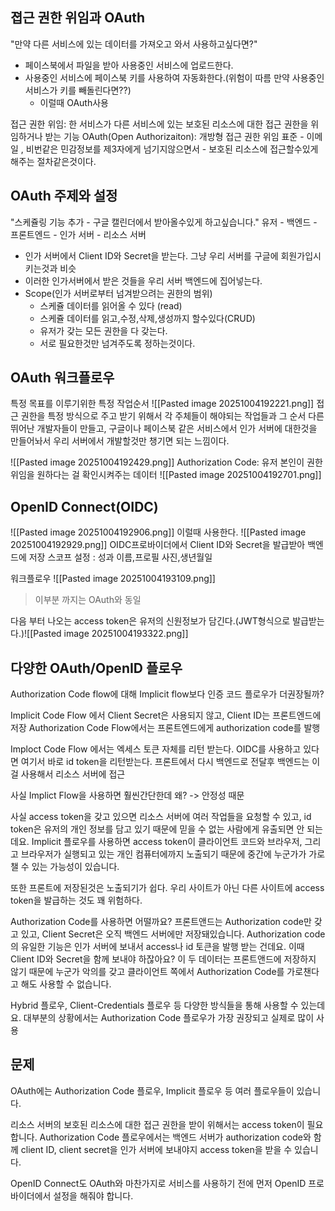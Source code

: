 ## 졉근 권한 위임과 OAuth
"만약 다른 서비스에 있는 데이터를  가져오고 와서 사용하고싶다면?"
- 페이스북에서 파일을 받아 사용중인 서비스에 업로드한다.
- 사용중인 서비스에 페이스북 키를 사용하여 자동화한다.(위험이 따름 만약 사용중인 서비스가 키를 빼돌린다면??)
	- 이럴때 OAuth사용


접근 권한 위임: 한  서비스가 다른 서비스에 있는 보호된 리소스에 대한 접근 권한을 위임하거나 받는 기능
OAuth(Open Authorizaiton): 개방형 접근 권한 위임 표준
	- 이메일 , 비번같은  민감정보를 제3자에게 넘기지않으면서
	- 보호된 리소스에 접근할수있게 해주는 절차같은것이다.

## OAuth 주제와 설정
"스케쥴링 기능 추가 - 구글 캘린더에서 받아올수있게 하고싶습니다."
유저 - 백엔드 - 프론트엔드 - 인가 서버 -  리소스 서버
- 인가 서버에서  Client ID와 Secret을 받는다. 그냥  우리 서버를 구글에 회원가입시키는것과 비슷
- 이러한 인가서버에서 받은 것들을 우리 서버 백엔드에 집어넣는다.
- Scope(인가 서버로부터 넘겨받으려는 권한의 범위)
	- 스케쥴 데이터를 읽어올 수 있다 (read)
	- 스케쥴 데이터를 읽고,수정,삭제,생성까지 할수있다(CRUD)
	- 유저가 갖는 모든 권한을 다 갖는다.
	- 서로 필요한것만 넘겨주도록 정하는것이다.

## OAuth 워크플로우
특정  목표를 이루기위한 특정 작업순서
![[Pasted image 20251004192221.png]]
접근 권한을 특정 방식으로 주고 받기 위해서 각 주체들이 해야되는 작업들과 그 순서
다른 뛰어난 개발자들이 만들고, 구글이나 페이스북 같은 서비스에서 인가 서버에 대한것을 만들어놔서
우리 서버에서 개발할것만 챙기면 되는 느낌이다.

![[Pasted image 20251004192429.png]]
Authorization Code: 유저 본인이 권한 위임을 원하다는 걸 확인시켜주는 데이터
![[Pasted image 20251004192701.png]]
## OpenID Connect(OIDC)
![[Pasted image 20251004192906.png]]
이럴때 사용한다.
![[Pasted image 20251004192929.png]]
OIDC프로바이더에서 Client ID와  Secret을 발급받아 백엔드에 저장
스코프 설정 : 성과 이름,프로필 사진,생년월일

워크플로우
![[Pasted image 20251004193109.png]]
> 이부분 까지는 OAuth와 동일

다음 부터 나오는 access token은 유저의 신원정보가 담긴다.(JWT형식으로 발급받는다.)![[Pasted image 20251004193322.png]]

## 다양한 OAuth/OpenID 플로우
Authorization Code  flow에 대해
Implicit flow보다 인증 코드 플로우가 더권장될까?

Implicit Code Flow 에서 Client Secret은 사용되지 않고, Client ID는 프론트엔드에 저장
Authorization Code Flow에서는 프론트엔드에게 authorization code를 발행

Imploct Code Flow 에서는 엑세스 토큰 자체를 리턴 받는다. OIDC를 사용하고 있다면 여기서 바로 id token을 리턴받는다.  프론트에서 다시 백엔드로 전달후 백엔드는 이걸 사용해서 리소스 서버에 접근

사실 Implict Flow을 사용하면 훨씬간단한데 왜?
-> 안정성  때문

사실 access token을 갖고 있으면 리소스 서버에 여러 작업들을 요청할 수 있고, id token은 유저의 개인 정보를 담고 있기 때문에 믿을 수 없는 사람에게 유출되면 안 되는데요. Implicit 플로우를 사용하면 access token이 클라이언트 코드와 브라우저, 그리고 브라우저가 실행되고 있는 개인 컴퓨터에까지 노출되기 때문에 중간에 누군가가 가로챌 수 있는 가능성이 있습니다.

또한 프론트에  저장된것은 노출되기가 쉽다.
우리 사이트가 아닌 다른 사이트에 access token을  발급하는 것도 꽤 위험하다.

Authorization Code를 사용하면 어떨까요? 프론트앤드는 Authorization code만 갖고 있고, Client Secret은 오직 백엔드 서버에만 저장돼있습니다. Authorization code의 유일한 기능은 인가 서버에 보내서 access나 id 토큰을 발행 받는 건데요. 이때 Client ID와 Secret을 함께 보내야 하잖아요? 이 두 데이터는 프론트앤드에 저장하지 않기 때문에 누군가 악의를 갖고 클라이언트 쪽에서 Authorization Code를 가로챈다고 해도 사용할 수 없습니다.

Hybrid 플로우, Client-Credentials 플로우 등 다양한 방식들을 통해 사용할 수 있는데요. 대부분의 상황에서는 Authorization Code 플로우가 가장 권장되고 실제로 많이 사용

## 문제
OAuth에는 Authorization Code 플로우, Implicit 플로우 등 여러 플로우들이 있습니다.

리소스 서버의 보호된 리소스에 대한 접근 권한을 받이 위해서는 access token이 필요합니다. Authorization Code 플로우에서는 백엔드 서버가 authorization code와 함께 client ID, client secret을 인가 서버에 보내야지 access token을 받을 수 있습니다.

OpenID Connect도 OAuth와 마찬가지로 서비스를 사용하기 전에 먼저 OpenID 프로바이더에서 설정을 해줘야 합니다.